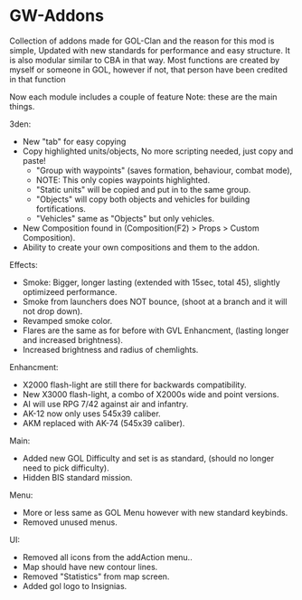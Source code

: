 # GW-Addons
Collection of addons made for GOL-Clan and the reason for this mod is simple, Updated with new standards for performance and easy structure.
It is also modular similar to CBA in that way.
Most functions are created by myself or someone in GOL, however if not, that person have been credited in that function

Now each module includes a couple of feature
Note: these are the main things.

3den:
* New "tab" for easy copying
* Copy highlighted units/objects, No more scripting needed, just copy and paste!
	* "Group with waypoints" (saves formation, behaviour, combat mode),
	* NOTE: This only copies waypoints highlighted.
	* "Static units" will be copied and put in to the same group.
	* "Objects" will copy both objects and vehicles for building fortifications.
	* "Vehicles" same as "Objects" but only vehicles.
* New Composition found in (Composition(F2) > Props > Custom Composition).
* Ability to create your own compositions and them to the addon.

Effects:
* Smoke: Bigger, longer lasting (extended with 15sec, total 45), slightly optimizeed performance.
* Smoke from launchers does NOT bounce, (shoot at a branch and it will not drop down).
* Revamped smoke color.
* Flares are the same as for before with GVL Enhancment, (lasting longer and increased brightness).
* Increased brightness and radius of chemlights.

Enhancment:
* X2000 flash-light are still there for backwards compatibility.
* New X3000 flash-light, a combo of X2000s wide and point versions.
* AI will use RPG 7/42 against air and infantry.
* AK-12 now only uses 545x39 caliber.
* AKM replaced with AK-74 (545x39 caliber).

Main:
* Added new GOL Difficulty and set is as standard, (should no longer need to pick difficulty).
* Hidden BIS standard mission.

Menu:
* More or less same as GOL Menu however with new standard keybinds.
* Removed unused menus.

UI:
* Removed all icons from the addAction menu..
* Map should have new contour lines.
* Removed "Statistics" from map screen.
* Added gol logo to Insignias.
